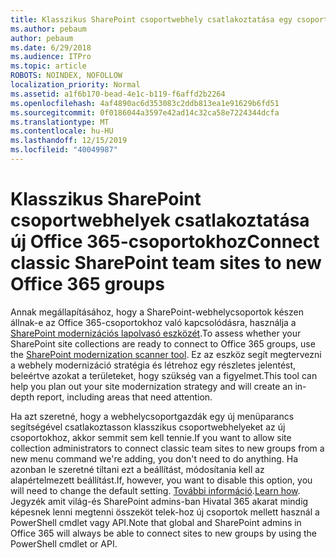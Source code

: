 ```yaml
---
title: Klasszikus SharePoint csoportwebhely csatlakoztatása egy csoporthoz
ms.author: pebaum
author: pebaum
ms.date: 6/29/2018
ms.audience: ITPro
ms.topic: article
ROBOTS: NOINDEX, NOFOLLOW
localization_priority: Normal
ms.assetid: a1f6b170-bead-4e1c-b119-f6affd2b2264
ms.openlocfilehash: 4af4890ac6d353083c2ddb813ea1e91629b6fd51
ms.sourcegitcommit: 0f0186044a3597e42ad14c32ca58e7224344dcfa
ms.translationtype: MT
ms.contentlocale: hu-HU
ms.lasthandoff: 12/15/2019
ms.locfileid: "40049987"
---
```

# <a name="connect-classic-sharepoint-team-sites-to-new-office-365-groups"></a><span data-ttu-id="98773-102">Klasszikus SharePoint csoportwebhelyek csatlakoztatása új Office 365-csoportokhoz</span><span class="sxs-lookup"><span data-stu-id="98773-102">Connect classic SharePoint team sites to new Office 365 groups</span></span>

<span data-ttu-id="98773-103">Annak megállapításához, hogy a SharePoint-webhelycsoportok készen állnak-e az Office 365-csoportokhoz való kapcsolódásra, használja a [SharePoint modernizációs lapolvasó eszközét](https://go.microsoft.com/fwlink/?linkid=873066).</span><span class="sxs-lookup"><span data-stu-id="98773-103">To assess whether your SharePoint site collections are ready to connect to Office 365 groups, use the [SharePoint modernization scanner tool](https://go.microsoft.com/fwlink/?linkid=873066).</span></span> <span data-ttu-id="98773-104">Ez az eszköz segít megtervezni a webhely modernizáció stratégia és létrehoz egy részletes jelentést, beleértve azokat a területeket, hogy szükség van a figyelmet.</span><span class="sxs-lookup"><span data-stu-id="98773-104">This tool can help you plan out your site modernization strategy and will create an in-depth report, including areas that need attention.</span></span>
  
<span data-ttu-id="98773-105">Ha azt szeretné, hogy a webhelycsoportgazdák egy új menüparancs segítségével csatlakoztasson klasszikus csoportwebhelyeket az új csoportokhoz, akkor semmit sem kell tennie.</span><span class="sxs-lookup"><span data-stu-id="98773-105">If you want to allow site collection administrators to connect classic team sites to new groups from a new menu command we're adding, you don't need to do anything.</span></span> <span data-ttu-id="98773-106">Ha azonban le szeretné tiltani ezt a beállítást, módosítania kell az alapértelmezett beállítást.</span><span class="sxs-lookup"><span data-stu-id="98773-106">If, however, you want to disable this option, you will need to change the default setting.</span></span> <span data-ttu-id="98773-107">[További információ](https://go.microsoft.com/fwlink/?linkid=2004316).</span><span class="sxs-lookup"><span data-stu-id="98773-107">[Learn how](https://go.microsoft.com/fwlink/?linkid=2004316).</span></span> <span data-ttu-id="98773-108">Jegyzék amit világ-és SharePoint admins-ban Hivatal 365 akarat mindig képesnek lenni megtenni összeköt telek-hoz új csoportok mellett használ a PowerShell cmdlet vagy API.</span><span class="sxs-lookup"><span data-stu-id="98773-108">Note that global and SharePoint admins in Office 365 will always be able to connect sites to new groups by using the PowerShell cmdlet or API.</span></span>
  

